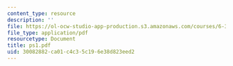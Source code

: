 ```yaml
---
content_type: resource
description: ''
file: https://ol-ocw-studio-app-production.s3.amazonaws.com/courses/6-336j-introduction-to-numerical-simulation-sma-5211-fall-2003/30082882ca01c4c35c196e38d823eed2_ps1.pdf
file_type: application/pdf
resourcetype: Document
title: ps1.pdf
uid: 30082882-ca01-c4c3-5c19-6e38d823eed2
---
```

